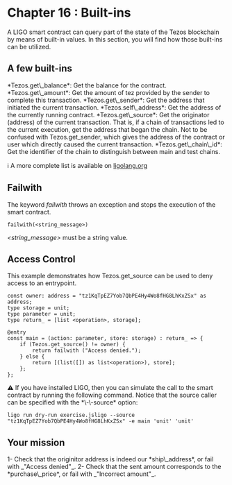 # Chapter 16 : Built-ins

<dialog character="scientist">We need a Flux Capacitor, don't ask me why, you wouldn't get it. Just buy it!</dialog>

A LIGO smart contract can query part of the state of the Tezos blockchain by means of built-in values. In this section, you will find how those built-ins can be utilized.

## A few built-ins

<!-- prettier-ignore -->*Tezos.get\_balance*: Get the balance for the contract.

<!-- prettier-ignore -->*Tezos.get\_amount*: Get the amount of tez provided by the sender to complete this transaction.

<!-- prettier-ignore -->*Tezos.get\_sender*: Get the address that initiated the current transaction.

<!-- prettier-ignore -->*Tezos.self\_address*: Get the address of the currently running contract.

<!-- prettier-ignore -->*Tezos.get\_source*: Get the originator (address) of the current transaction. That is, if a chain of transactions led to the current execution, get the address that began the chain. Not to be confused with Tezos.get_sender, which gives the address of the contract or user which directly caused the current transaction.

<!-- prettier-ignore -->*Tezos.get\_chain\_id*: Get the identifier of the chain to distinguish between main and test chains.

ℹ️ A more complete list is available on <a href="https://ligolang.org/docs/reference/current-reference" target="_blank">ligolang.org</a>

## Failwith

The keyword _failwith_ throws an exception and stops the execution of the smart contract.

```
failwith(<string_message>)
```

_<string_message>_ must be a string value.

## Access Control

This example demonstrates how Tezos.get_source can be used to deny access to an entrypoint.

```
const owner: address = "tz1KqTpEZ7Yob7QbPE4Hy4Wo8fHG8LhKxZSx" as address;
type storage = unit;
type parameter = unit;
type return_ = [list <operation>, storage];

@entry
const main = (action: parameter, store: storage) : return_ => {
    if (Tezos.get_source() != owner) {
        return failwith ("Access denied.");
    } else {
        return [(list([]) as list<operation>), store];
    };
};
```

<!-- prettier-ignore -->⚠️ If you have installed LIGO, then you can simulate the call to the smart contract by running the following command. Notice that the source caller can be specified with the *\-\-source* option:

```
ligo run dry-run exercise.jsligo --source "tz1KqTpEZ7Yob7QbPE4Hy4Wo8fHG8LhKxZSx" -e main 'unit' 'unit'
```


## Your mission

<!-- prettier-ignore -->1- Check that the originitor address is indeed our *ship\_address*, or fail with _"Access denied"_.

<!-- prettier-ignore -->2- Check that the sent amount corresponds to the *purchase\_price*, or fail with _"Incorrect amount"_.
